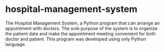 # hospital-management-system
  The Hospital Management System, a Python program that can arrange an appointment with doctors. The sole purpose of the system is to organize the patient data and make the appointment meeting convenient for both doctor and patient. This program was developed using only Python language.  
